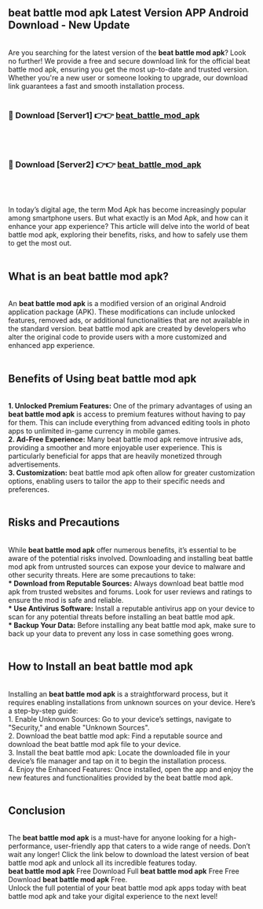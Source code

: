 ## beat battle mod apk Latest Version APP Android Download - New Update
<br>
Are you searching for the latest version of the <strong>beat battle mod apk</strong>? Look no further! We provide a free and secure download link for the official beat battle mod apk, ensuring you get the most up-to-date and trusted version. Whether you're a new user or someone looking to upgrade, our download link guarantees a fast and smooth installation process.
<br>
<br>
<h3>🔴 Download [Server1] 👉👉 <a href="https://modyolo.store/beat+battle+mod+apk">beat_battle_mod_apk</a></h3><br>
<br>
<h3>🔴 Download [Server2] 👉👉 <a href="https://modyolo.store/beat+battle+mod+apk">beat_battle_mod_apk</a></h3><br>
<br>
<br>
In today’s digital age, the term Mod Apk has become increasingly popular among smartphone users. But what exactly is an Mod Apk, and how can it enhance your app experience? This article will delve into the world of beat battle mod apk, exploring their benefits, risks, and how to safely use them to get the most out.
<br>
<br>
<h2>What is an beat battle mod apk?</h2>
<br>
An <strong>beat battle mod apk</strong> is a modified version of an original Android application package (APK). These modifications can include unlocked features, removed ads, or additional functionalities that are not available in the standard version. beat battle mod apk are created by developers who alter the original code to provide users with a more customized and enhanced app experience.
<br>
<br>
<h2>Benefits of Using beat battle mod apk</h2>
<br>
<strong> 1. Unlocked Premium Features:</strong> One of the primary advantages of using an <strong>beat battle mod apk</strong> is access to premium features without having to pay for them. This can include everything from advanced editing tools in photo apps to unlimited in-game currency in mobile games.
<br>
<strong> 2. Ad-Free Experience:</strong> Many beat battle mod apk remove intrusive ads, providing a smoother and more enjoyable user experience. This is particularly beneficial for apps that are heavily monetized through advertisements.
<br>
<strong> 3. Customization:</strong> beat battle mod apk often allow for greater customization options, enabling users to tailor the app to their specific needs and preferences.
<br>
<br>
<h2>Risks and Precautions</h2>
<br>
While <strong>beat battle mod apk</strong> offer numerous benefits, it’s essential to be aware of the potential risks involved. Downloading and installing beat battle mod apk from untrusted sources can expose your device to malware and other security threats. Here are some precautions to take:
<br>
<strong> * Download from Reputable Sources:</strong> Always download beat battle mod apk from trusted websites and forums. Look for user reviews and ratings to ensure the mod is safe and reliable.
<br>
<strong> * Use Antivirus Software:</strong> Install a reputable antivirus app on your device to scan for any potential threats before installing an beat battle mod apk.
<br>
<strong> * Backup Your Data:</strong> Before installing any beat battle mod apk, make sure to back up your data to prevent any loss in case something goes wrong.
<br>
<br>
<h2>How to Install an beat battle mod apk</h2>
<br>
Installing an <strong>beat battle mod apk</strong> is a straightforward process, but it requires enabling installations from unknown sources on your device. Here’s a step-by-step guide:
<br>
 1. Enable Unknown Sources: Go to your device’s settings, navigate to "Security," and enable "Unknown Sources".
<br>
 2. Download the beat battle mod apk: Find a reputable source and download the beat battle mod apk file to your device.
<br>
 3. Install the beat battle mod apk: Locate the downloaded file in your device’s file manager and tap on it to begin the installation process.
<br>
 4. Enjoy the Enhanced Features: Once installed, open the app and enjoy the new features and functionalities provided by the beat battle mod apk.
<br>
<br>
<h2><strong>Conclusion</strong></h2>
<br>
The <strong>beat battle mod apk</strong> is a must-have for anyone looking for a high-performance, user-friendly app that caters to a wide range of needs. Don’t wait any longer! Click the link below to download the latest version of beat battle mod apk and unlock all its incredible features today.
<br>
<strong>beat battle mod apk</strong> Free Download Full <strong>beat battle mod apk</strong> Free Free Download <strong>beat battle mod apk</strong> Free.
<br>
Unlock the full potential of your beat battle mod apk apps today with beat battle mod apk and take your digital experience to the next level!